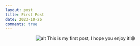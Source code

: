 ```yaml
---
layout: post
title: First Post
date: 2023-10-26
comments: true
---
```

<span style="display:block;text-align:center">![alt](ttps://ivanafirmansyah.github.io/assets/img/kobo.jpg)<span>
This is my first post, I hope you enjoy it!😁
